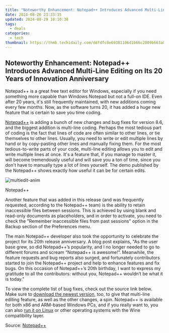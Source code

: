 ```yaml
---
title: "Noteworthy Enhancement: Notepad++ Introduces Advanced Multi-Line Editing on Its 20 Years of Innovation Anniversary"
date: 2024-08-26 23:33:15
updated: 2024-08-29 10:10:38
tags:
  - deals
categories:
  - tech
thumbnail: https://thmb.techidaily.com/ddfdfc8e69381106d1b66c2809b663a8f7e41d96d0a4215acf2250fc3083c5a7.jpg
---
```


## Noteworthy Enhancement: Notepad++ Introduces Advanced Multi-Line Editing on Its 20 Years of Innovation Anniversary

Notepad++ is a great free text editor for Windows, especially if you need something more capable than Windows Notepad but not a full-on IDE. Even after 20 years, it's still frequently maintained, with new additions coming every few months. Now, as the software turns 20, it has added a huge new feature that is certain to save you time coding.

[Notepad++](https://instagram-video-files.techidaily.com/updated-2024-approved-top-10-best-apps-for-editing-igtv-vertical-videos/) is adding a bunch of new changes and bug fixes for version 8.6, and the biggest addition is multi-line coding. Perhaps the most tedious part of coding is the fact that lines of code are often similar to other lines, or tie themselves to other lines. Usually, you need to write or edit multiple lines by hand or by copy-pasting other lines and manually fixing them. For the most tedious-to-write parts of your code, multi-line editing allows you to edit and write multiple lines at once. It's a feature that, if you manage to master it, will become tremendously useful and will save you a ton of time, since you don't have to manually type a lot of lines yourself. The demo published by the Notepad++ shows exactly how useful it can be for certain edits.

![multiedit-anim](https://static1.howtogeekimages.com/wordpress/wp-content/uploads/2023/11/multiedit-anim.gif) 

Notepad++

 Another feature that was added in this release (and was frequently requested, according to the Notepad++ team) is the ability to retain inaccessible files between sessions. This is achieved by using blank and read-only documents as placeholders, and in order to activate, you need to check the "Remember inaccessible files from past sessions" option in the Backup section of the Preferences menu.

 The main Notepad++ developer also took the opportunity to celebrate the project for its 20th release anniversary. A blog post explains, "As the user base grew, so did Notepad++’s popularity, and I no longer needed to go to different forums and scream “Notepad++ is awesome!”. Meanwhile, the feature requests and bug reports also surged, and fortunately contributors started to join the Notepad++ project and help to enhance features and fix bugs. On this occasion of Notepad++’s 20th birthday, I want to express my gratitude to all the contributors: without you, Notepad++ wouldn’t be what it is today."

 To view the complete list of bug fixes, check out the source link below. Make sure to [download the newest version](https://notepad-plus-plus.org/downloads/v8.6/), too, to give that multi-line editing feature, as well as the other changes, a spin. Notepad++ is available for both x86 and ARM-based Windows PCs, and if you really want to, you can also [run it on Linux](https://instagram-video-files.techidaily.com/updated-2024-approved-top-10-best-apps-for-editing-igtv-vertical-videos/) or other operating systems with the Wine compatibility layer.

 Source: [Notepad++](https://notepad-plus-plus.org/news/v86-20thyearanniversary/)

<ins class="adsbygoogle"
     style="display:block"
     data-ad-format="autorelaxed"
     data-ad-client="ca-pub-7571918770474297"
     data-ad-slot="1223367746"></ins>



<ins class="adsbygoogle"
     style="display:block"
     data-ad-client="ca-pub-7571918770474297"
     data-ad-slot="8358498916"
     data-ad-format="auto"
     data-full-width-responsive="true"></ins>
